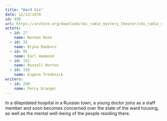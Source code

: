 ```yaml
---
title: "Ward Six"
date: 12/13/1978
id: 930
url: https://archive.org/download/cbs_radio_mystery_theater/cbs_radio_mystery_theater-0901-0950.zip/cbs_radio_mystery_theater-0901-0950%2Fcbsrmt_0930_ward_six.mp3
actors:  
  - id: 27
    name: Norman Rose  
  - id: 35
    name: Bryna Raeburn  
  - id: 95
    name: Earl Hammond  
  - id: 151
    name: Russell Horton  
  - id: 310
    name: Eugene Troobnick
writers:  
  - id: 290
    name: Percy Granger
---
```

In a dilapidated hospital in a Russian town, a young doctor joins as a staff member and soon becomes concerned over the state of the ward housing, as well as the mental well-being of the people residing there.